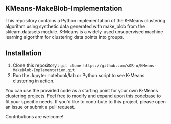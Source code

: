 ## KMeans-MakeBlob-Implementation
This repository contains a Python implementation of the K-Means clustering algorithm using synthetic data generated with make_blob from the sklearn.datasets module. K-Means is a widely-used unsupervised machine learning algorithm for clustering data points into groups.

## Installation
1. Clone this repository : `git clone https://github.com/sOR-o/KMeans-MakeBlob-Implementation.git`
2. Run the Jupyter notebook/lab or Python script to see K-Means clustering in action.

You can use the provided code as a starting point for your own K-Means clustering projects. Feel free to modify and expand upon this codebase to fit your specific needs. If you'd like to contribute to this project, please open an issue or submit a pull request. 

Contributions are welcome!
